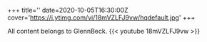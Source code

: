 +++
title=''
date=2020-10-05T16:30:00Z
cover='https://i.ytimg.com/vi/18mVZLFJ9vw/hqdefault.jpg'
+++

All content belongs to GlennBeck.
{{< youtube 18mVZLFJ9vw >}}
